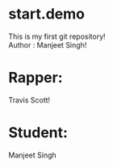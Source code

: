 # start.demo
This is my first git repository!
<br>
Author : Manjeet Singh!


# Rapper:
Travis Scott!

# Student:
Manjeet Singh



